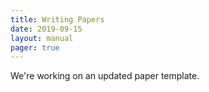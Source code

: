 ```yaml
---
title: Writing Papers
date: 2019-09-15
layout: manual
pager: true
---
```


We're working on an updated paper template.
